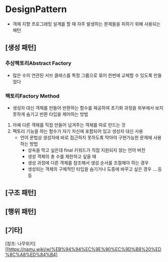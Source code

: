 # DesignPattern

- 객체 지향 프로그래밍 설계를 할 때 자주 발생하는 문제들을 피하기 위해 사용되는 패턴

## [생성 패턴]

### 추상팩토리Abstract Factory

- 많은 수의 연관된 서브 클래스를 특정 그룹으로 묶어 한번에 교체할 수 있도록 만들었다

### 팩토리Factory Method

- 생성자 대신 객체를 만들어 반환하는 함수를 제공하여 초기화 과정을 외부에서 보지 못하게 숨기고 반환 타입을 제어하는 방법

1. 아예 다른 객체를 직접 만들어 넘겨주는 객체를 따로 만드는 것
2. 팩토리 기능을 하는 함수가 자기 자신에 포함되어 있고 생성자 대신 사용
   - 언어 문법상 생성자에 바로 접근하지 못하도록 막아야 구현가능한 문제에 사용하는 방법
     - 상속을 막고 싶은데 final 키워드가 직접 지원되지 않는 언어 버전
     - 생성 객체의 총 수를 제한하고 싶을 때
     - 생성 과정에 다른 객체를 참조해서 생성 순서를 조절해야 하는 경우
     - 생성되는 객체의 구체적인 타입을 숨기거나 도중에 바꾸고 싶은 경우 ....등등

## [구조 패턴]

## [행위 패턴]

## [기타]





[참조: 나무위키][[https://namu.wiki/w/%EB%94%94%EC%9E%90%EC%9D%B8%20%ED%8C%A8%ED%84%B4]